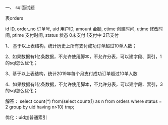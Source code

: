 
一、 sql面试题

表orders

id ID, 
order_no 订单号, 
uid 用户ID, 
amount 金额, 
ctime 创建时间, 
utime 修改时间, 
ptime 支付时间, 
status 状态 0未支付 1支付中 2已支付

1、 基于以上表结构，统计历史上所有支付成功订单超过10单人数；

2、如果数据有1亿条数据，不允许使用脚本，不允许分表，可以建字段、索引，1的sql怎么优化；

3、基于以上表结构，统计2019年每个月支付成功订单超过10单人数

4、如果数据有1亿条数据，不允许使用脚本，不允许分表，可以建字段、索引，3的sql怎么优化；

解答：
select count(*) from(select count(1) as n from orders where status = 2 group by uid having n>10) tmp;

优化：uid加普通索引
